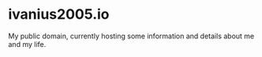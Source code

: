 # ivanius2005.io
My public domain, currently hosting some information and details about me and my life.
